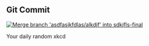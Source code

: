 ## Git Commit
[![Merge branch 'asdfasjkfdlas/alkdjf' into sdkjfls-final](https://imgs.xkcd.com/comics/git_commit.png)](https://xkcd.com/1296/ "Merge branch 'asdfasjkfdlas/alkdjf' into sdkjfls-final")

Your daily random xkcd

